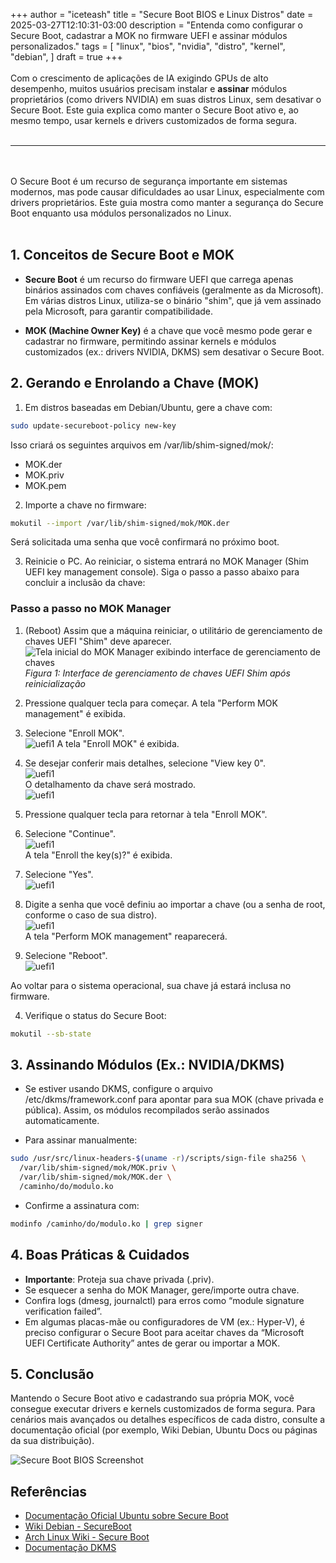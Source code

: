 +++
author = "iceteash"
title = "Secure Boot BIOS e Linux Distros"
date = 2025-03-27T12:10:31-03:00
description = "Entenda como configurar o Secure Boot, cadastrar a MOK no firmware UEFI e assinar módulos personalizados."
tags = [
  "linux",
  "bios",
  "nvidia",
  "distro",
  "kernel",
  "debian",
]
draft = true
+++
<br></br>
Com o crescimento de aplicações de IA exigindo GPUs de alto desempenho, muitos usuários precisam instalar e **assinar** módulos proprietários (como drivers NVIDIA) em suas distros Linux, sem desativar o Secure Boot. Este guia explica como manter o Secure Boot ativo e, ao mesmo tempo, usar kernels e drivers customizados de forma segura.
<br></br>
  
<!--more-->
---
<br></br>
O Secure Boot é um recurso de segurança importante em sistemas modernos, mas pode causar dificuldades ao usar Linux, especialmente com drivers proprietários. Este guia mostra como manter a segurança do Secure Boot enquanto usa módulos personalizados no Linux.
<br></br>

## 1. Conceitos de Secure Boot e MOK

- **Secure Boot** é um recurso do firmware UEFI que carrega apenas binários assinados com chaves confiáveis (geralmente as da Microsoft). Em várias distros Linux, utiliza-se o binário "shim", que já vem assinado pela Microsoft, para garantir compatibilidade.

- **MOK (Machine Owner Key)** é a chave que você mesmo pode gerar e cadastrar no firmware, permitindo assinar kernels e módulos customizados (ex.: drivers NVIDIA, DKMS) sem desativar o Secure Boot.

## 2. Gerando e Enrolando a Chave (MOK)

1. Em distros baseadas em Debian/Ubuntu, gere a chave com:

```bash
sudo update-secureboot-policy new-key
```

Isso criará os seguintes arquivos em /var/lib/shim-signed/mok/:

- MOK.der
- MOK.priv
- MOK.pem

2. Importe a chave no firmware:

```bash
mokutil --import /var/lib/shim-signed/mok/MOK.der
```

Será solicitada uma senha que você confirmará no próximo boot.

3. Reinicie o PC. Ao reiniciar, o sistema entrará no MOK Manager (Shim UEFI key management console). Siga o passo a passo abaixo para concluir a inclusão da chave:

### Passo a passo no MOK Manager

1. (Reboot) Assim que a máquina reiniciar, o utilitário de gerenciamento de chaves UEFI "Shim" deve aparecer.  
   ![Tela inicial do MOK Manager exibindo interface de gerenciamento de chaves](/images/2025/secure-boot-bios-2.png)
   _Figura 1: Interface de gerenciamento de chaves UEFI Shim após reinicialização_

2. Pressione qualquer tecla para começar. A tela "Perform MOK management" é exibida.

3. Selecione "Enroll MOK".  
   ![uefi1](/images/2025/secure-boot-bios-3.png)
   A tela "Enroll MOK" é exibida.

4. Se desejar conferir mais detalhes, selecione "View key 0".  
   ![uefi1](/images/2025/secure-boot-bios-4.png)  
   O detalhamento da chave será mostrado.  
   ![uefi1](/images/2025/secure-boot-bios-5.png)

5. Pressione qualquer tecla para retornar à tela "Enroll MOK".

6. Selecione "Continue".  
   ![uefi1](/images/2025/secure-boot-bios-6.png)  
   A tela "Enroll the key(s)?" é exibida.

7. Selecione "Yes".  
   ![uefi1](/images/2025/secure-boot-bios-7.png)

8. Digite a senha que você definiu ao importar a chave (ou a senha de root, conforme o caso de sua distro).  
   ![uefi1](/images/2025/secure-boot-bios-8.png)  
   A tela "Perform MOK management" reaparecerá.

9. Selecione "Reboot".  
   ![uefi1](/images/2025/secure-boot-bios-9.png)

Ao voltar para o sistema operacional, sua chave já estará inclusa no firmware.

4. Verifique o status do Secure Boot:

```bash
mokutil --sb-state
```

## 3. Assinando Módulos (Ex.: NVIDIA/DKMS)

- Se estiver usando DKMS, configure o arquivo /etc/dkms/framework.conf para apontar para sua MOK (chave privada e pública). Assim, os módulos recompilados serão assinados automaticamente.

- Para assinar manualmente:

```bash
sudo /usr/src/linux-headers-$(uname -r)/scripts/sign-file sha256 \
  /var/lib/shim-signed/mok/MOK.priv \
  /var/lib/shim-signed/mok/MOK.der \
  /caminho/do/modulo.ko
```

- Confirme a assinatura com:

```bash
modinfo /caminho/do/modulo.ko | grep signer
```

## 4. Boas Práticas & Cuidados

- **Importante**: Proteja sua chave privada (.priv).
- Se esquecer a senha do MOK Manager, gere/importe outra chave.
- Confira logs (dmesg, journalctl) para erros como “module signature verification failed”.
- Em algumas placas-mãe ou configuradores de VM (ex.: Hyper-V), é preciso configurar o Secure Boot para aceitar chaves da “Microsoft UEFI Certificate Authority” antes de gerar ou importar a MOK.

## 5. Conclusão

Mantendo o Secure Boot ativo e cadastrando sua própria MOK, você consegue executar drivers e kernels customizados de forma segura. Para cenários mais avançados ou detalhes específicos de cada distro, consulte a documentação oficial (por exemplo, Wiki Debian, Ubuntu Docs ou páginas da sua distribuição).

![Secure Boot BIOS Screenshot](/images/2025/secure-boot-bios-1.png)

## Referências

- [Documentação Oficial Ubuntu sobre Secure Boot](link)
- [Wiki Debian - SecureBoot](link)
- [Arch Linux Wiki - Secure Boot](link)
- [Documentação DKMS](link)
